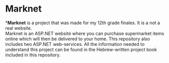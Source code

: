 <h1><b>Marknet</b></h1>

*<b>Marknet</b> is a project that was made for my 12th grade finales. It is a not a real website.<br/>
Marknet is an ASP.NET website where you can purchase supermarket items online which will then be delivered to your home.
This repository also includes two ASP.NET web-services.
All the information needed to understand this project can be found in the Hebrew-written project book included in this repository.
